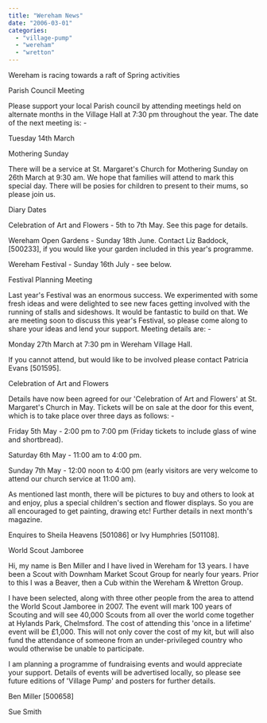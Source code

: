 ```yaml
---
title: "Wereham News"
date: "2006-03-01"
categories: 
  - "village-pump"
  - "wereham"
  - "wretton"
---
```


Wereham is racing towards a raft of Spring activities

Parish Council Meeting

Please support your local Parish council by attending meetings held on alternate months in the Village Hall at 7:30 pm throughout the year. The date of the next meeting is: -

Tuesday 14th March

Mothering Sunday

There will be a service at St. Margaret's Church for Mothering Sunday on 26th March at 9:30 am. We hope that families will attend to mark this special day. There will be posies for children to present to their mums, so please join us.

Diary Dates

Celebration of Art and Flowers - 5th to 7th May. See this page for details.

Wereham Open Gardens - Sunday 18th June. Contact Liz Baddock, \[500233\], if you would like your garden included in this year's programme.

Wereham Festival - Sunday 16th July - see below.

Festival Planning Meeting

Last year's Festival was an enormous success. We experimented with some fresh ideas and were delighted to see new faces getting involved with the running of stalls and sideshows. It would be fantastic to build on that. We are meeting soon to discuss this year's Festival, so please come along to share your ideas and lend your support. Meeting details are: -

Monday 27th March at 7:30 pm in Wereham Village Hall.

If you cannot attend, but would like to be involved please contact Patricia Evans \[501595\].

Celebration of Art and Flowers

Details have now been agreed for our 'Celebration of Art and Flowers' at St. Margaret's Church in May. Tickets will be on sale at the door for this event, which is to take place over three days as follows: -

Friday 5th May - 2:00 pm to 7:00 pm (Friday tickets to include glass of wine and shortbread).

Saturday 6th May - 11:00 am to 4:00 pm.

Sunday 7th May - 12:00 noon to 4:00 pm (early visitors are very welcome to attend our church service at 11:00 am).

As mentioned last month, there will be pictures to buy and others to look at and enjoy, plus a special children's section and flower displays. So you are all encouraged to get painting, drawing etc! Further details in next month's magazine.

Enquires to Sheila Heavens \[501086\] or Ivy Humphries \[501108\].

World Scout Jamboree

Hi, my name is Ben Miller and I have lived in Wereham for 13 years. I have been a Scout with Downham Market Scout Group for nearly four years. Prior to this I was a Beaver, then a Cub within the Wereham & Wretton Group.

I have been selected, along with three other people from the area to attend the World Scout Jamboree in 2007. The event will mark 100 years of Scouting and will see 40,000 Scouts from all over the world come together at Hylands Park, Chelmsford. The cost of attending this 'once in a lifetime' event will be £1,000. This will not only cover the cost of my kit, but will also fund the attendance of someone from an under-privileged country who would otherwise be unable to participate.

I am planning a programme of fundraising events and would appreciate your support. Details of events will be advertised locally, so please see future editions of 'Village Pump' and posters for further details.

Ben Miller \[500658\]

Sue Smith
